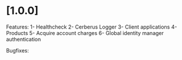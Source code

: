 # [1.0.0]

Features:
1- Healthcheck
2- Cerberus Logger
3- Client applications
4- Products
5- Acquire account charges
6- Global identity manager authentication 

Bugfixes:
 
